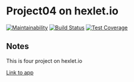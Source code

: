 # Project04 on hexlet.io

[![Maintainability](https://api.codeclimate.com/v1/badges/32317162a06b3dccb13b/maintainability)](https://codeclimate.com/github/Rastler/project-lvl4-s239/maintainability)
[![Build Status](https://travis-ci.org/Rastler/project-lvl4-s239.svg?branch=master)](https://travis-ci.org/Rastler/project-lvl4-s239)
[![Test Coverage](https://api.codeclimate.com/v1/badges/32317162a06b3dccb13b/test_coverage)](https://codeclimate.com/github/Rastler/project-lvl4-s239/test_coverage)

## Notes
This is four project on hexlet.io

[Link to app](https://hexlet-project04-rastler.herokuapp.com/)
